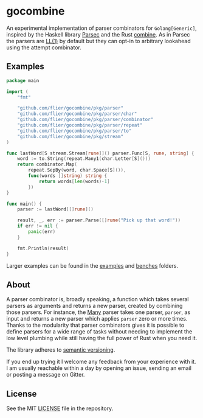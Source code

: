 # gocombine

An experimental implementation of parser combinators for `Golang[Generic]`, inspired by the Haskell library [Parsec][] and the Rust [combine][]. As in Parsec the parsers are [LL(1)][] by default but they can opt-in to arbitrary lookahead using the attempt combinator.

## Examples

```go
package main

import (
	"fmt"

	"github.com/flier/gocombine/pkg/parser"
	"github.com/flier/gocombine/pkg/parser/char"
	"github.com/flier/gocombine/pkg/parser/combinator"
	"github.com/flier/gocombine/pkg/parser/repeat"
	"github.com/flier/gocombine/pkg/parser/to"
	"github.com/flier/gocombine/pkg/stream"
)

func lastWord[S stream.Stream[rune]]() parser.Func[S, rune, string] {
	word := to.String(repeat.Many1(char.Letter[S]()))
	return combinator.Map(
		repeat.SepBy(word, char.Space[S]()),
		func(words []string) string {
			return words[len(words)-1]
		})
}

func main() {
	parser := lastWord[[]rune]()

	result, _, err := parser.Parse([]rune("Pick up that word!"))
	if err != nil {
		panic(err)
	}

	fmt.Println(result)
}

```

Larger examples can be found in the [examples][] and [benches][] folders.

## About

A parser combinator is, broadly speaking, a function which takes several parsers as arguments and returns a new parser, created by combining those parsers. For instance, the [Many][] parser takes one parser, `parser`, as input and returns a new parser which applies `parser` zero or more times. Thanks to the modularity that parser combinators gives it is possible to define parsers for a wide range of tasks without needing to implement the low level plumbing while still having the full power of Rust when you need it.

The library adheres to [semantic versioning][].

If you end up trying it I welcome any feedback from your experience with it. I am usually reachable within a day by opening an issue, sending an email or posting a message on Gitter.

## License

See the MIT [LICENSE][] file in the repository.

[benches]:https://github.com/flier/gocombine/tree/master/benches
[combine]:https://github.com/Marwes/combine
[examples]:https://github.com/flier/gocombine/tree/master/examples
[LICENSE]:https://github.com/flier/gocombine/blob/master/LICENSE
[LL(1)]:https://en.wikipedia.org/wiki/LL_parser
[Many]:https://pkg.go.dev/github.com/flier/gocombine/pkg/repeat#Many
[Parsec]:https://hackage.haskell.org/package/parsec
[semantic versioning]:https://semver.org/
